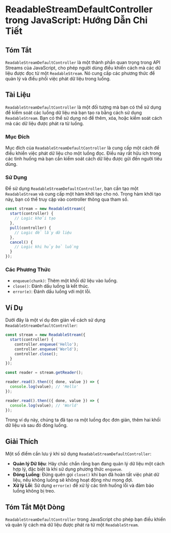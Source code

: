 <!--
Meta Description: # ReadableStreamDefaultController trong JavaScript: Hướng Dẫn Chi Tiết ## Tóm Tắt `ReadableStreamDefaultController` là một thành phần quan trọng trong...
Meta Keywords: một, liệu, luồng, bạn, dụng
-->

# ReadableStreamDefaultController trong JavaScript: Hướng Dẫn Chi Tiết

## Tóm Tắt
`ReadableStreamDefaultController` là một thành phần quan trọng trong API Streams của JavaScript, cho phép người dùng điều khiển cách mà các dữ liệu được đọc từ một `ReadableStream`. Nó cung cấp các phương thức để quản lý và điều phối việc phát dữ liệu trong luồng.

## Tài Liệu
`ReadableStreamDefaultController` là một đối tượng mà bạn có thể sử dụng để kiểm soát các luồng dữ liệu mà bạn tạo ra bằng cách sử dụng `ReadableStream`. Bạn có thể sử dụng nó để thêm, xóa, hoặc kiểm soát cách mà các dữ liệu được phát ra từ luồng. 

### Mục Đích
Mục đích của `ReadableStreamDefaultController` là cung cấp một cách để điều khiển việc phát dữ liệu cho một luồng đọc. Điều này rất hữu ích trong các tình huống mà bạn cần kiểm soát cách dữ liệu được gửi đến người tiêu dùng.

### Sử Dụng
Để sử dụng `ReadableStreamDefaultController`, bạn cần tạo một `ReadableStream` và cung cấp một hàm khởi tạo cho nó. Trong hàm khởi tạo này, bạn có thể truy cập vào controller thông qua tham số.

```javascript
const stream = new ReadableStream({
  start(controller) {
    // Logic khởi tạo
  },
  pull(controller) {
    // Logic để lấy dữ liệu
  },
  cancel() {
    // Logic khi hủy bỏ luồng
  }
});
```

### Các Phương Thức
- `enqueue(chunk)`: Thêm một khối dữ liệu vào luồng.
- `close()`: Đánh dấu luồng là kết thúc.
- `error(e)`: Đánh dấu luồng với một lỗi.

## Ví Dụ
Dưới đây là một ví dụ đơn giản về cách sử dụng `ReadableStreamDefaultController`:

```javascript
const stream = new ReadableStream({
  start(controller) {
    controller.enqueue('Hello');
    controller.enqueue('World');
    controller.close();
  }
});

const reader = stream.getReader();

reader.read().then(({ done, value }) => {
  console.log(value); // 'Hello'
});

reader.read().then(({ done, value }) => {
  console.log(value); // 'World'
});
```

Trong ví dụ này, chúng ta đã tạo ra một luồng đọc đơn giản, thêm hai khối dữ liệu và sau đó đóng luồng.

## Giải Thích
Một số điểm cần lưu ý khi sử dụng `ReadableStreamDefaultController`:

- **Quản lý Dữ liệu**: Hãy chắc chắn rằng bạn đang quản lý dữ liệu một cách hợp lý, đặc biệt là khi sử dụng phương thức `enqueue`.
- **Đóng Luồng**: Đừng quên gọi `close()` khi bạn đã hoàn tất việc phát dữ liệu, nếu không luồng sẽ không hoạt động như mong đợi.
- **Xử lý Lỗi**: Sử dụng `error(e)` để xử lý các tình huống lỗi và đảm bảo luồng không bị treo.

## Tóm Tắt Một Dòng
`ReadableStreamDefaultController` trong JavaScript cho phép bạn điều khiển và quản lý cách mà dữ liệu được phát ra từ một `ReadableStream`.